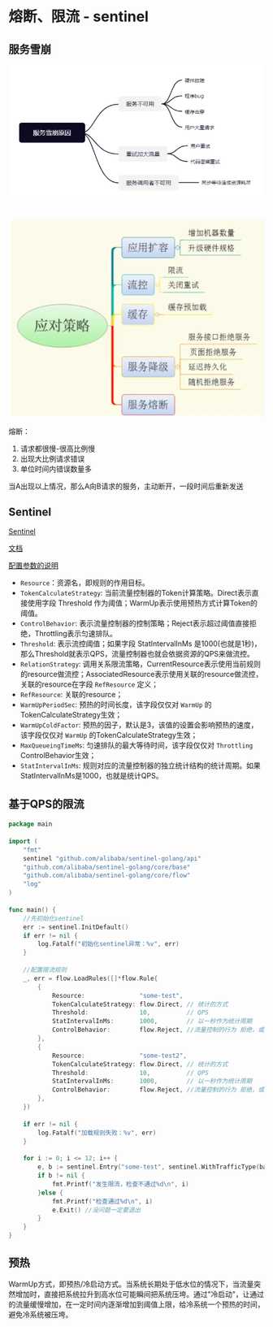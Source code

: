 # 熔断、限流 - sentinel

## 服务雪崩

![](../images/服务雪崩原因.png)

![](../images/雪崩应对策略.jpg)

熔断：

1. 请求都很慢-很高比例慢
2. 出现大比例请求错误
3. 单位时间内错误数量多

当A出现以上情况，那么A向B请求的服务，主动断开，一段时间后重新发送

## Sentinel

[Sentinel](https://github.com/alibaba/sentinel-golang)

[文档](https://sentinelguard.io/zh-cn/docs/introduction.html) 

[配置参数的说明](https://sentinelguard.io/zh-cn/docs/golang/flow-control.html)

- `Resource`：资源名，即规则的作用目标。
- `TokenCalculateStrategy`: 当前流量控制器的Token计算策略。Direct表示直接使用字段 Threshold 作为阈值；WarmUp表示使用预热方式计算Token的阈值。
- `ControlBehavior`: 表示流量控制器的控制策略；Reject表示超过阈值直接拒绝，Throttling表示匀速排队。
- `Threshold`: 表示流控阈值；如果字段 StatIntervalInMs 是1000(也就是1秒)，那么Threshold就表示QPS，流量控制器也就会依据资源的QPS来做流控。
- `RelationStrategy`: 调用关系限流策略，CurrentResource表示使用当前规则的resource做流控；AssociatedResource表示使用关联的resource做流控，关联的resource在字段 `RefResource` 定义；
- `RefResource`: 关联的resource；
- `WarmUpPeriodSec`: 预热的时间长度，该字段仅仅对 `WarmUp` 的TokenCalculateStrategy生效；
- `WarmUpColdFactor`: 预热的因子，默认是3，该值的设置会影响预热的速度，该字段仅仅对 `WarmUp` 的TokenCalculateStrategy生效；
- `MaxQueueingTimeMs`: 匀速排队的最大等待时间，该字段仅仅对 `Throttling` ControlBehavior生效；
- `StatIntervalInMs`: 规则对应的流量控制器的独立统计结构的统计周期。如果StatIntervalInMs是1000，也就是统计QPS。

## 基于QPS的限流

```go
package main

import (
	"fmt"
	sentinel "github.com/alibaba/sentinel-golang/api"
	"github.com/alibaba/sentinel-golang/core/base"
	"github.com/alibaba/sentinel-golang/core/flow"
	"log"
)

func main() {
	//先初始化sentinel
	err := sentinel.InitDefault()
	if err != nil {
		log.Fatalf("初始化sentinel异常：%v", err)
	}

	//配置限流规则
	_, err = flow.LoadRules([]*flow.Rule{
		{
			Resource:               "some-test",
			TokenCalculateStrategy: flow.Direct, // 统计的方式
			Threshold:              10,          // QPS
			StatIntervalInMs:       1000,        // 以一秒作为统计周期
			ControlBehavior:        flow.Reject, //流量控制的行为 拒绝，或匀速排队
		},
		{
			Resource:               "some-test2",
			TokenCalculateStrategy: flow.Direct, // 统计的方式
			Threshold:              10,          // QPS
			StatIntervalInMs:       1000,        // 以一秒作为统计周期
			ControlBehavior:        flow.Reject, //流量控制的行为 拒绝，或匀速排队
		},
	})

	if err != nil {
		log.Fatalf("加载规则失败：%v", err)
	}

	for i := 0; i <= 12; i++ {
		e, b := sentinel.Entry("some-test", sentinel.WithTrafficType(base.Inbound)) // 进行流入控制
		if b != nil {
			fmt.Printf("发生限流，检查不通过%d\n", i)
		}else {
			fmt.Printf("检查通过%d\n", i)
			e.Exit() //没问题一定要退出
		}
	}
}
```

## 预热

WarmUp方式，即预热/冷启动方式。当系统长期处于低水位的情况下，当流量突然增加时，直接把系统拉升到高水位可能瞬间把系统压垮。通过"冷启动"，让通过的流量缓慢增加，在一定时间内逐渐增加到阈值上限，给冷系统一个预热的时间，避免冷系统被压垮。














